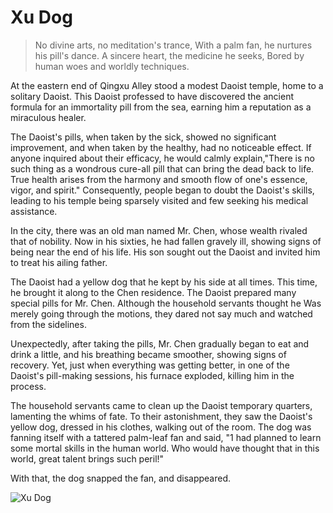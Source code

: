 # Xu Dog

> No divine arts, no meditation's trance,
> With a palm fan, he nurtures his pill's dance.
> A sincere heart, the medicine he seeks,
> Bored by human woes and worldly techniques.

At the eastern end of Qingxu Alley stood a modest Daoist temple, home to
a solitary Daoist. This Daoist professed to have discovered the ancient
formula for an immortality pill from the sea, earning him a reputation as a
miraculous healer.

The Daoist's pills, when taken by the sick, showed no significant
improvement, and when taken by the healthy, had no noticeable effect. If
anyone inquired about their efficacy, he would calmly explain,"There is
no such thing as a wondrous cure-all pill that can bring the dead back to
life. True health arises from the harmony and smooth flow of one's
essence, vigor, and spirit." Consequently, people began to doubt the
 Daoist's skills, leading to his temple being sparsely visited and few seeking
 his medical assistance.

In the city, there was an old man named Mr. Chen, whose wealth rivaled
that of nobility. Now in his sixties, he had fallen gravely ill, showing signs
of being near the end of his life. His son sought out the Daoist and invited
him to treat his ailing father.

The Daoist had a yellow dog that he kept by his side at all times. This time,
he brought it along to the Chen residence. The Daoist prepared many
special pills for Mr. Chen. Although the household servants thought he
Was merely going through the motions, they dared not say much and
watched from the sidelines.

Unexpectedly, after taking the pills, Mr. Chen gradually began to eat and
drink a little, and his breathing became smoother, showing signs of
recovery. Yet, just when everything was getting better, in one of the
Daoist's pill-making sessions, his furnace exploded, killing him in the
process.

The household servants came to clean up the Daoist temporary quarters,
lamenting the whims of fate. To their astonishment, they saw the Daoist's
yellow dog, dressed in his clothes, walking out of the room. The dog was
fanning itself with a tattered palm-leaf fan and said, "1 had planned to
learn some mortal skills in the human world. Who would have thought
that in this world, great talent brings such peril!"

With that, the dog snapped the fan, and disappeared.

![Xu Dog](/image-20240828221452450.png)